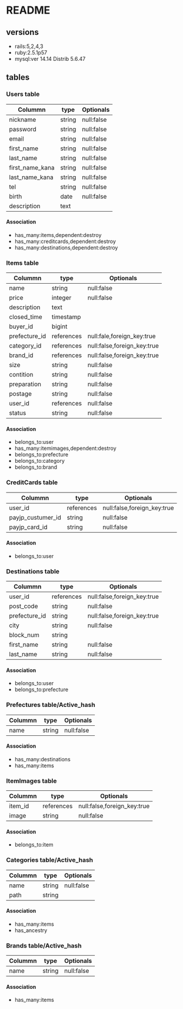 # README

## versions
- rails:5,2,4,3
- ruby:2.5.1p57
- mysql:ver 14.14 Distrib 5.6.47

## tables

### Users table

|Colummn|type|Optionals|
|-------|----|---------|
|nickname|string|null:false|
|password|string|null:false|
|email|string|null:false|
|first_name|string|null:false|
|last_name|string|null:false|
|first_name_kana|string|null:false|
|last_name_kana|string|null:false|
|tel|string|null:false|
|birth|date|null:false|
|description|text||

#### Association
- has_many:items,dependent:destroy
- has_many:creditcards,dependent:destroy
- has_many:destinations,dependent:destroy

### Items table

|Colummn|type|Optionals|
|-------|----|---------|
|name|string|null:false|
|price|integer|null:false|
|description|text||
|closed_time|timestamp||
|buyer_id|bigint||
|prefecture_id|references|null:fale,foreign_key:true|
|category_id|references|null:false,foreign_key:true|
|brand_id|references|null:false,foreign_key:true|
|size|string|null:false|
|contition|string|null:false|
|preparation|string|null:false|
|postage|string|null:false|
|user_id|references|null:false|
|status|string|null:false|

#### Association
- belongs_to:user
- has_many:itemimages,dependent:destroy
- belongs_to:prefecture
- belongs_to:category
- belongs_to:brand

### CreditCards table

|Colummn|type|Optionals|
|-------|----|---------|
|user_id|references|null:false,foreign_key:true|
|payjp_custumer_id|string|null:false|
|payjp_card_id|string|null:false|

#### Association
- belongs_to:user

### Destinations table

|Colummn|type|Optionals|
|-------|----|---------|
|user_id|references|null:false,foreign_key:true|
|post_code|string|null:false|
|prefecture_id|string|null:false,foreign_key:true|
|city|string|null:false|
|block_num|string||
|first_name|string|null:false|
|last_name|string|null:false|

#### Association
- belongs_to:user
- belongs_to:prefecture

### Prefectures table/Active_hash

|Colummn|type|Optionals|
|-------|----|---------|
|name|string|null:false|

#### Association
- has_many:destinations
- has_many:items

### ItemImages table

|Colummn|type|Optionals|
|-------|----|---------|
|item_id|references|null:false,foreign_key:true|
|image|string|null:false|

#### Association
- belongs_to:item

### Categories table/Active_hash

|Colummn|type|Optionals|
|-------|----|---------|
|name|string|null:false|
|path|string||

#### Association
- has_many:items
- has_ancestry

### Brands table/Active_hash


|Colummn|type|Optionals|
|-------|----|---------|
|name|string|null:false|

#### Association
- has_many:items